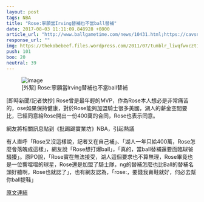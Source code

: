 ```yaml
---
layout: post
tags: NBA
title: "Rose:寧願當Irving替補也不當ball替補"
date: 2017-08-03 11:11:09.848928 +0800
article_url: "http://www.ballgametime.com/news/10431.html;https://cavsnation.com/wpcontent/uploads/2017/07/Capture5.png"
response_url: ""
img: https://thekobebeef.files.wordpress.com/2011/07/tumblr_liwqfwxczt1qc96xpo1_500.jpg?w=500&h=281
push: 101
boo: 20
neutral: 39
---
```


<figure>
<img src="https://thekobebeef.files.wordpress.com/2011/07/tumblr_liwqfwxczt1qc96xpo1_500.jpg?w=500&h=281" alt="image">
<figcaption>
[外絮] Rose:寧願當Irving替補也不當ball替補
</figcaption>
</figure>



[即時新聞/記者快抄] Rose曾是最年輕的MVP，作為Rose本人想必是非常痛苦的，ose如果保持健康，對於Rose能夠加盟騎士很多美國，湖人的薪金空間要比，已經同意給Rose開出一份400萬的合同，Rose也表示同意。

網友將相關訊息貼到《批踢踢實業坊》NBA，引起熱議

有人直呼「Rose又沒這樣說，記者又在自己補」、「湖人一年只給400萬，Rose怎麼會落魄成這樣」，網友說「Rose想打爆ball」，「真的，當ball替補還要面臨球爸騷擾」。原PO說，「Rose實在無法接受，湖人這個要求也不算無理，Rose畢竟也是一位響噹噹的球星，Rose還是加盟了騎士隊，ng的替補怎麼也比Ball的替補名頭好聽啊，Rose也就認了」，也有網友認為，「rose:，要錢我賣鞋就好，何必去幫你ball提鞋」

<a href = "https://www.ptt.cc/bbs/NBA/M.1501487948.A.3E1.html">原文連結</a>

